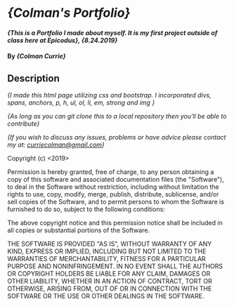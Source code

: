 # _{Colman's Portfolio}_

#### _{This is a Portfolio I made about myself. It is my first project outside of class here at Epicodus}, {8.24.2019}_

#### By _**{Colman Currie}**_

## Description

_{I made this html page utilizing css and bootstrap. I incorporated divs, spans, anchors, p, h, ul, ol, li, em, strong and img }_

_{As long as you can git clone this to a local repository then you'll be able to contribute}_

_{If you wish to discuss any issues, problems or have advice please contact my at: curriecolman@gmail.com}_

Copyright (c) <2019> <Colman Currie>

Permission is hereby granted, free of charge, to any person obtaining a copy
of this software and associated documentation files (the "Software"), to deal
in the Software without restriction, including without limitation the rights
to use, copy, modify, merge, publish, distribute, sublicense, and/or sell
copies of the Software, and to permit persons to whom the Software is
furnished to do so, subject to the following conditions:

The above copyright notice and this permission notice shall be included in all
copies or substantial portions of the Software.

THE SOFTWARE IS PROVIDED "AS IS", WITHOUT WARRANTY OF ANY KIND, EXPRESS OR
IMPLIED, INCLUDING BUT NOT LIMITED TO THE WARRANTIES OF MERCHANTABILITY,
FITNESS FOR A PARTICULAR PURPOSE AND NONINFRINGEMENT. IN NO EVENT SHALL THE
AUTHORS OR COPYRIGHT HOLDERS BE LIABLE FOR ANY CLAIM, DAMAGES OR OTHER
LIABILITY, WHETHER IN AN ACTION OF CONTRACT, TORT OR OTHERWISE, ARISING FROM,
OUT OF OR IN CONNECTION WITH THE SOFTWARE OR THE USE OR OTHER DEALINGS IN THE
SOFTWARE.
